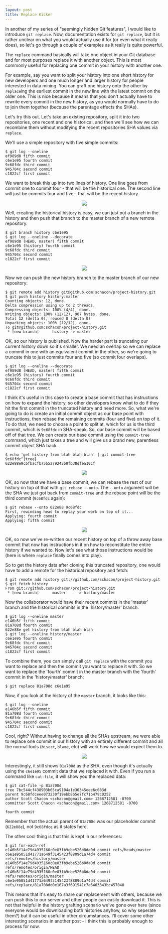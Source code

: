 ```yaml
---
layout: post
title: Replace Kicker
---
```


In another of my series of "seemingly hidden Git features", I would like to
introduce `git replace`.  Now, documentation exists for `git replace`, but it
is rather unclear on what you would actually use it for (or even what it really
does), so let's go through a couple of examples as it really is quite powerful.

The `replace` command basically will take one object in your Git database and
for most purposes replace it with another object.  This is most commonly useful
for replacing one commit in your history with another one.

For example, say you want to split your history into one short history for
new developers and one much longer and larger history for people interested
in data mining.  You can graft one history onto the other by `replace`ing
the earliest commit in the new line with the latest commit on the older one.  This
is nice because it means that you don't actually have to rewrite every commit
in the new history, as you would normally have to do to join them together
(because the parentage effects the SHAs).

Let's try this out.  Let's take an existing repository, split it into two
repositories, one recent and one historical, and then we'll see how we can
recombine them without modifying the recent repositories SHA values via `replace`.

We'll use a simple repository with five simple commits:

	$ git log --oneline
	ef989d8 fifth commit
	c6e1e95 fourth commit
	9c68fdc third commit
	945704c second commit
	c1822cf first commit

We want to break this up into two lines of history.  One line goes from commit
one to commit four - that will be the historical one.  The second line will
just be commits four and five - that will be the recent history.

<center><img src="/images/replace1.png"></center>

Well, creating the historical history is easy, we can just put a branch in the
history and then push that branch to the master branch of a new remote repository.

	$ git branch history c6e1e95
	$ git log --oneline --decorate
	ef989d8 (HEAD, master) fifth commit
	c6e1e95 (history) fourth commit
	9c68fdc third commit
	945704c second commit
	c1822cf first commit

<center><img src="/images/replace2.png"></center>

Now we can push the new history branch to the master branch of our new repository:

	$ git remote add history git@github.com:schacon/project-history.git
	$ git push history history:master
	Counting objects: 12, done.
	Delta compression using up to 2 threads.
	Compressing objects: 100% (4/4), done.
	Writing objects: 100% (12/12), 907 bytes, done.
	Total 12 (delta 0), reused 0 (delta 0)
	Unpacking objects: 100% (12/12), done.
	To git@github.com:schacon/project-history.git
	 * [new branch]      history -> master

OK, so our history is published.  Now the harder part is truncating our current
history down so it's smaller.  We need an overlap so we can replace a commit
in one with an equivalent commit in the other, so we're going to truncate this
to just commits four and five (so commit four overlaps).

	$ git log --oneline --decorate
	ef989d8 (HEAD, master) fifth commit
	c6e1e95 (history) fourth commit
	9c68fdc third commit
	945704c second commit
	c1822cf first commit

I think it's useful in this case to create a base commit that has instructions
on how to expand the history, so other developers know what to do if they
hit the first commit in the truncated history and need more.  So, what we're
going to do is create an initial commit object as our base point with instructions,
then rebase the remaining commits (four and five) on top of it.  To do that,
we need to choose a point to split at, which for us is the third commit, which
is `9c68fdc` in SHA-speak.  So, our base commit will be based off of that tree.
We can create our base commit using the `commit-tree` command, which just takes
a tree and will give us a brand new, parentless commit object SHA back.

	$ echo 'get history from blah blah blah' | git commit-tree 9c68fdc^{tree}
	622e88e9cbfbacfb75b5279245b9fb38dfea10cf

<center><img src="/images/replace3.png"></center>

OK, so now that we have a base commit, we can rebase the rest of our history
on top of that with `git rebase --onto`.  The `--onto` argument will be the
SHA we just got back from `commit-tree` and the rebase point will be the third
commit (`9c68fdc` again):

	$ git rebase --onto 622e88 9c68fdc
	First, rewinding head to replay your work on top of it...
	Applying: fourth commit
	Applying: fifth commit

<center><img src="/images/replace4.png"></center>

OK, so now we've re-written our recent history on top of a throw away base commit
that now has instructions in it on how to reconstitute the entire history if
we wanted to. Now let's see what those instructions would be (here is where
`replace` finally comes into play).

So to get the history data after cloning this truncated repository, one would
have to add a remote for the historical repository and fetch:

	$ git remote add history git://github.com/schacon/project-history.git
	$ git fetch history
	From git://github.com/schacon/project-history.git
	 * [new branch]      master     -> history/master

Now the collaborator would have their recent commits in the 'master' branch
and the historical commits in the 'history/master' branch.

	$ git log --oneline master
	e146b5f fifth commit
	81a708d fourth commit
	622e88e get history from blah blah blah
	$ git log --oneline history/master
	c6e1e95 fourth commit
	9c68fdc third commit
	945704c second commit
	c1822cf first commit

To combine them, you can simply call `git replace` with the commit you want
to replace and then the commit you want to replace it with.  So we want to
replace the 'fourth' commit in the master branch with the 'fourth' commit in
the 'history/master' branch:

	$ git replace 81a708d c6e1e95

Now, if you look at the history of the `master` branch, it looks like this:

	$ git log --oneline
	e146b5f fifth commit
	81a708d fourth commit
	9c68fdc third commit
	945704c second commit
	c1822cf first commit

Cool, right?  Without having to change all the SHAs upstream, we were able to
replace one commit in our history with an entirely different commit and all the
normal tools (`bisect`, `blame`, etc) will work how we would expect them to.

<center><img src="/images/replace5.png"></center>

Interestingly, it still shows `81a708d` as the SHA, even though it's actually
using the `c6e1e95` commit data that we replaced it with.  Even if you run a
command like `cat-file`, it will show you the replaced data:

	$ git cat-file -p 81a708d
	tree 7bc544cf438903b65ca9104a1e30345eee6c083d
	parent 9c68fdceee073230f19ebb8b5e7fc71b479c0252
	author Scott Chacon <schacon@gmail.com> 1268712581 -0700
	committer Scott Chacon <schacon@gmail.com> 1268712581 -0700

	fourth commit

Remember that the actual parent of `81a708d` was our placeholder commit (`622e88e`),
not `9c68fdce` as it states here.

The other cool thing is that this is kept in our references:

	$ git for-each-ref
	e146b5f14e79d4935160c0e83fb9ebe526b8da0d commit	refs/heads/master
	c6e1e95051d41771a649f3145423f8809d1a74d4 commit	refs/remotes/history/master
	e146b5f14e79d4935160c0e83fb9ebe526b8da0d commit	refs/remotes/origin/HEAD
	e146b5f14e79d4935160c0e83fb9ebe526b8da0d commit	refs/remotes/origin/master
	c6e1e95051d41771a649f3145423f8809d1a74d4 commit	refs/replace/81a708dd0e167a3f691541c7a6463343bc457040

This means that it's easy to share our replacement with others, because we can
push this to our server and other people can easily download it.  This is not that
helpful in the history grafting scenario we've gone over here (since everyone
would be downloading both histories anyhow, so why seperate them?) but it can
be useful in other circumstances.  I'll cover some other interesting scenarios
in another post - I think this is probably enough to process for now.


